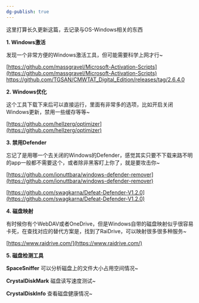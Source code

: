 ```yaml
---
dg-publish: true
---
```


这里打算长久更新这篇，去记录与OS-Windows相关的东西

**1. Windows激活**

发现一个非常方便的Windows激活工具，但可能需要科学上网才行~

[https://github.com/massgravel/Microsoft-Activation-Scripts](https://github.com/massgravel/Microsoft-Activation-Scripts)
https://github.com/TGSAN/CMWTAT_Digital_Edition/releases/tag/2.6.4.0

**2. Windows优化**

这个工具下载下来后可以直接运行，里面有非常多的选项，比如开启关闭Windows更新，禁用一些缓存等等~

[https://github.com/hellzerg/optimizer](https://github.com/hellzerg/optimizer)

**3. 禁用Defender**

忘记了是用哪一个去关闭的Windows的Defender，感觉其实只要不下载来路不明的app一般都不需要这个，或者除非黑客盯上你了，就是要攻击你~

[https://github.com/ionuttbara/windows-defender-remover](https://github.com/ionuttbara/windows-defender-remover)

[https://github.com/swagkarna/Defeat-Defender-V1.2.0](https://github.com/swagkarna/Defeat-Defender-V1.2.0)



**4. 磁盘映射**

有时候你有个WebDAV或者OneDrive，但是Windows自带的磁盘映射似乎很容易卡死，在查找对应的替代方案是，找到了RaiDrive，可以映射很多很多种服务~

[https://www.raidrive.com/](https://www.raidrive.com/)

**5. 磁盘检测工具**

**SpaceSniffer** 可以分析磁盘上的文件大小占用空间情况~

**CrystalDiskMark** 磁盘读写速度测试~

**CrystalDiskInfo** 查看磁盘健康情况~